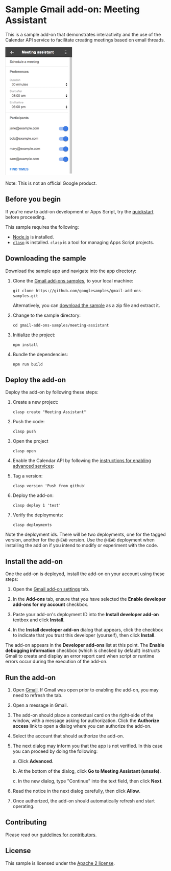 # Sample Gmail add-on: Meeting Assistant

This is a sample add-on that demonstrates interactivity and the use of the
Calendar API service to facilitate creating meetings based on email threads.

![Screenshot](assets/screenshot_1.png)

Note: This is not an official Google product.


## Before you begin

If you're new to add-on development or Apps Script, try the
[quickstart][quickstart] before proceeding.

This sample requires the following:

-  [Node.js][node] is installed.
-  [`clasp`][clasp-repo] is installed. `clasp` is a tool for managing Apps Script
   projects.

## Downloading the sample

Download the sample app and navigate into the app directory:

1.  Clone the [Gmail add-ons samples][github-repo], to your local
    machine:

        git clone https://github.com/googlesamples/gmail-add-ons-samples.git

    Alternatively, you can [download the sample][github-zip] as a zip file and
    extract it.

2.  Change to the sample directory:

        cd gmail-add-ons-samples/meeting-assistant

3.  Initialize the project:

        npm install

4.  Bundle the dependencies:

        npm run build

## Deploy the add-on

Deploy the add-on by following these steps:

1.  Create a new project:

        clasp create "Meeting Assistant"

2.  Push the code:

        clasp push
        
3.  Open the project

        clasp open

4.  Enable the Calendar API by following the [instructions for enabling advanced services][advanced-services]:
        
5.  Tag a version:

        clasp version 'Push from github'

6.  Deploy the add-on:

        clasp deploy 1 'test'

6.  Verify the deployments:

        clasp deployments

Note the deployment ids. There will be two deployments, one for the tagged
version, another for the `@HEAD` version. Use the `@HEAD` deployment when
installing the add on if you intend to modify or experiment with the code.

## Install the add-on

One the add-on is deployed, install the add-on on your account using these steps:

1.  Open the [Gmail add-on settings][gmail-settings] tab.

2.  In the **Add-ons** tab, ensure that you have selected the **Enable developer
    add-ons for my account** checkbox.

3.  Paste your add-on's deployment ID into the **Install developer add-on** textbox
    and click **Install**.

4. In the **Install developer add-on** dialog that appears, click the checkbox to
   indicate that you trust this developer (yourself), then click **Install**.

The add-on appears in the **Developer add-ons** list at this point. The
**Enable debugging information** checkbox (which is checked by default) instructs
Gmail to create and display an error report card when script or runtime errors
occur during the execution of the add-on.

## Run the add-on

1.  Open [Gmail][gmail]. If Gmail was open prior to enabling the add-on,
    you may need to refresh the tab.

2.  Open a message in Gmail.

3.  The add-on should place a contextual card on the right-side of the window,
    with a message asking for authorization. Click the **Authorize access** link
    to open a dialog where you can authorize the add-on.

4.  Select the account that should authorize the add-on.

5.  The next dialog may inform you that the app is not verified. In this case you
    can proceed by doing the following:

    a.  Click **Advanced**.

    b. At the bottom of the dialog, click **Go to Meeting Assistant (unsafe)**.

    c. In the new dialog, type "Continue" into the text field, then click **Next**.

6.  Read the notice in the next dialog carefully, then click **Allow**.

7.  Once authorized, the add-on should automatically refresh and start operating.

## Contributing

Please read our [guidelines for contributors][contributing].

## License

This sample is licensed under the [Apache 2 license][license].


<!-- References -->
[quickstart]:https://developers.google.com/gmail/add-ons/guides/quickstart
[node]:https://nodejs.org/en/
[apps-script]: https://script.google.com
[github-repo]: https://github.com/googlesamples/gmail-add-ons-samples
[github-zip]: https://github.com/googlesamples/gmail-add-ons-samples/archive/master.zip
[contributing]: https://github.com/googlesamples/gmail-add-ons-samples/blob/master/CONTRIBUTING.md
[license]: https://github.com/googlesamples/gmail-add-ons-samples/blob/master/LICENSE
[gmail-settings]: https://mail.google.com/mail/#settings/addons
[gmail]: https://mail.google.com/
[clasp-repo]: https://github.com/google/clasp
[clasp-install]: https://github.com/google/clasp#install
[advanced-services]: https://developers.google.com/apps-script/guides/services/advanced#enabling_advanced_services

